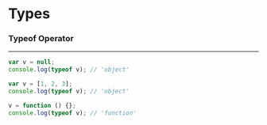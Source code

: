 # Types

### Typeof Operator

---

```jsx
var v = null;
console.log(typeof v); // 'object'

var v = [1, 2, 3];
console.log(typeof v); // 'object'

v = function () {};
console.log(typeof v); // 'function'
```

